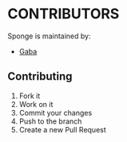 # CONTRIBUTORS

Sponge is maintained by:

* [Gaba](https://github.com/gabelula)

## Contributing

1. Fork it
2. Work on it
3. Commit your changes
4. Push to the branch
5. Create a new Pull Request
